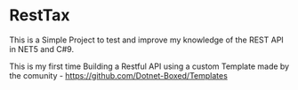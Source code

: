 # RestTax

This is a Simple Project to test and improve my knowledge of the REST API in NET5 and C#9.

This is my first time Building a Restful API using a custom Template made by the comunity - https://github.com/Dotnet-Boxed/Templates 
